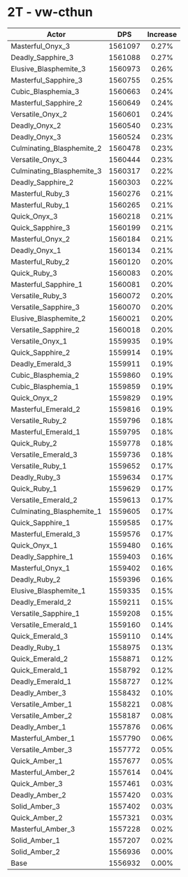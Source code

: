 # 2T - vw-cthun
| Actor | DPS | Increase |
|---|:---:|:---:|
|Masterful_Onyx_3|1561097|0.27%|
|Deadly_Sapphire_3|1561088|0.27%|
|Elusive_Blasphemite_3|1560973|0.26%|
|Masterful_Sapphire_3|1560755|0.25%|
|Cubic_Blasphemia_3|1560663|0.24%|
|Masterful_Sapphire_2|1560649|0.24%|
|Versatile_Onyx_2|1560601|0.24%|
|Deadly_Onyx_2|1560540|0.23%|
|Deadly_Onyx_3|1560524|0.23%|
|Culminating_Blasphemite_2|1560478|0.23%|
|Versatile_Onyx_3|1560444|0.23%|
|Culminating_Blasphemite_3|1560317|0.22%|
|Deadly_Sapphire_2|1560303|0.22%|
|Masterful_Ruby_3|1560276|0.21%|
|Masterful_Ruby_1|1560265|0.21%|
|Quick_Onyx_3|1560218|0.21%|
|Quick_Sapphire_3|1560199|0.21%|
|Masterful_Onyx_2|1560184|0.21%|
|Deadly_Onyx_1|1560134|0.21%|
|Masterful_Ruby_2|1560120|0.20%|
|Quick_Ruby_3|1560083|0.20%|
|Masterful_Sapphire_1|1560081|0.20%|
|Versatile_Ruby_3|1560072|0.20%|
|Versatile_Sapphire_3|1560070|0.20%|
|Elusive_Blasphemite_2|1560021|0.20%|
|Versatile_Sapphire_2|1560018|0.20%|
|Versatile_Onyx_1|1559935|0.19%|
|Quick_Sapphire_2|1559914|0.19%|
|Deadly_Emerald_3|1559911|0.19%|
|Cubic_Blasphemia_2|1559860|0.19%|
|Cubic_Blasphemia_1|1559859|0.19%|
|Quick_Onyx_2|1559829|0.19%|
|Masterful_Emerald_2|1559816|0.19%|
|Versatile_Ruby_2|1559796|0.18%|
|Masterful_Emerald_1|1559795|0.18%|
|Quick_Ruby_2|1559778|0.18%|
|Versatile_Emerald_3|1559736|0.18%|
|Versatile_Ruby_1|1559652|0.17%|
|Deadly_Ruby_3|1559634|0.17%|
|Quick_Ruby_1|1559629|0.17%|
|Versatile_Emerald_2|1559613|0.17%|
|Culminating_Blasphemite_1|1559605|0.17%|
|Quick_Sapphire_1|1559585|0.17%|
|Masterful_Emerald_3|1559576|0.17%|
|Quick_Onyx_1|1559480|0.16%|
|Deadly_Sapphire_1|1559403|0.16%|
|Masterful_Onyx_1|1559402|0.16%|
|Deadly_Ruby_2|1559396|0.16%|
|Elusive_Blasphemite_1|1559335|0.15%|
|Deadly_Emerald_2|1559211|0.15%|
|Versatile_Sapphire_1|1559208|0.15%|
|Versatile_Emerald_1|1559160|0.14%|
|Quick_Emerald_3|1559110|0.14%|
|Deadly_Ruby_1|1558975|0.13%|
|Quick_Emerald_2|1558871|0.12%|
|Quick_Emerald_1|1558792|0.12%|
|Deadly_Emerald_1|1558727|0.12%|
|Deadly_Amber_3|1558432|0.10%|
|Versatile_Amber_1|1558221|0.08%|
|Versatile_Amber_2|1558187|0.08%|
|Deadly_Amber_1|1557876|0.06%|
|Masterful_Amber_1|1557790|0.06%|
|Versatile_Amber_3|1557772|0.05%|
|Quick_Amber_1|1557677|0.05%|
|Masterful_Amber_2|1557614|0.04%|
|Quick_Amber_3|1557461|0.03%|
|Deadly_Amber_2|1557420|0.03%|
|Solid_Amber_3|1557402|0.03%|
|Quick_Amber_2|1557321|0.03%|
|Masterful_Amber_3|1557228|0.02%|
|Solid_Amber_1|1557207|0.02%|
|Solid_Amber_2|1556936|0.00%|
|Base|1556932|0.00%|
